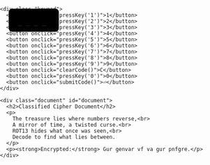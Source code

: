 <!DOCTYPE html>
<html lang="en">
<head>
  <meta charset="UTF-8" />
  <title>Safety Deposit Box</title>
  <style>
    body {
      margin: 0;
      padding: 0;
      background: url('https://i.imgur.com/9fplPzG.jpg') no-repeat center center fixed;
      background-size: cover;
      font-family: 'Segoe UI', Tahoma, Geneva, Verdana, sans-serif;
    }

    .container {
      position: relative;
      width: 800px;
      height: 500px;
      margin: 100px auto;
      background: #333;
      border: 8px solid #777;
      border-radius: 10px;
      box-shadow: 0 0 30px rgba(0,0,0,0.7);
      overflow: hidden;
    }

    .keypad {
      position: absolute;
      top: 20px;
      right: 20px;
      background: #222;
      padding: 10px;
      border-radius: 8px;
      display: grid;
      grid-template-columns: repeat(3, 50px);
      grid-gap: 10px;
    }

    .keypad button {
      background: #444;
      border: none;
      colour: white;
      font-size: 20px;
      border-radius: 5px;
      cursor: pointer;
      transition: background 0.2s;
    }

    .keypad button:hover {
      background: #666;
    }

    .display {
      position: absolute;
      top: 20px;
      left: 20px;
      background: black;
      colour: #0f0;
      font-size: 24px;
      padding: 10px 20px;
      border-radius: 8px;
      letter-spacing: 8px;
    }

    .document {
      position: absolute;
      top: 100px;
      left: 100px;
      width: 600px;
      height: 300px;
      background: #fef9e7;
      border: 2px solid #ccc;
      border-radius: 10px;
      padding: 20px;
      font-family: 'Courier New', Courier, monospace;
      font-size: 18px;
      box-shadow: inset 0 0 20px rgba(0,0,0,0.3);
      display: none;
    }

    .document.visible {
      display: block;
    }
  </style>
</head>
<body>
  <div class="container">
    <div class="display" id="codeDisplay">____</div>

    <div class="keypad">
      <button onclick="pressKey('1')">1</button>
      <button onclick="pressKey('2')">2</button>
      <button onclick="pressKey('3')">3</button>
      <button onclick="pressKey('4')">4</button>
      <button onclick="pressKey('5')">5</button>
      <button onclick="pressKey('6')">6</button>
      <button onclick="pressKey('7')">7</button>
      <button onclick="pressKey('8')">8</button>
      <button onclick="pressKey('9')">9</button>
      <button onclick="clearCode()">C</button>
      <button onclick="pressKey('0')">0</button>
      <button onclick="submitCode()">⏎</button>
    </div>

    <div class="document" id="document">
      <h2>Classified Cipher Document</h2>
      <p>
        The treasure lies where numbers reverse,<br>
        A mirror of time, a twisted curse.<br>
        ROT13 hides what once was seen,<br>
        Decode to find what lies between.
      </p>
      <p><strong>Encrypted:</strong> Gur genvar vf va gur pnfgre.</p>
    </div>
  </div>

  <script>
    let enteredCode = "";

    function pressKey(num) {
      if (enteredCode.length < 4) {
        enteredCode += num;
        updateDisplay();
      }
    }

    function clearCode() {
      enteredCode = "";
      updateDisplay();
    }

    function updateDisplay() {
      const display = document.getElementById("codeDisplay");
      display.textContent = enteredCode.padEnd(4, '_');
    }

    function submitCode() {
      if (enteredCode === "1066") {
        document.getElementById("document").classList.add("visible");
        document.getElementById("codeDisplay").textContent = "✔️✔️✔️✔️";
      } else {
        document.getElementById("codeDisplay").textContent = "❌❌❌❌";
        setTimeout(() => {
          clearCode();
        }, 1000);
      }
    }
  </script>
</body>
</html>
